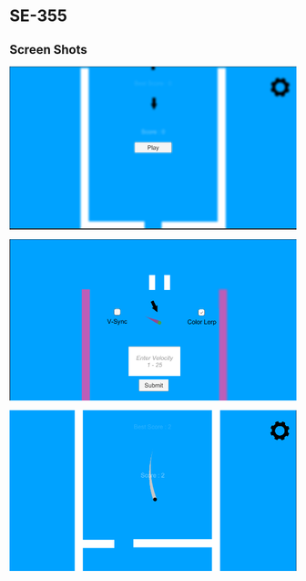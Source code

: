 # SE-355 #

## Screen Shots ##
![Alt Text](https://github.com/AtahanEkici/SE-355/blob/main/Play_Screen.PNG)

![Alt Text](https://github.com/AtahanEkici/SE-355/blob/main/Settings_Menu.PNG)

![Alt Text](https://github.com/AtahanEkici/SE-355/blob/main/GamePlay.PNG)

